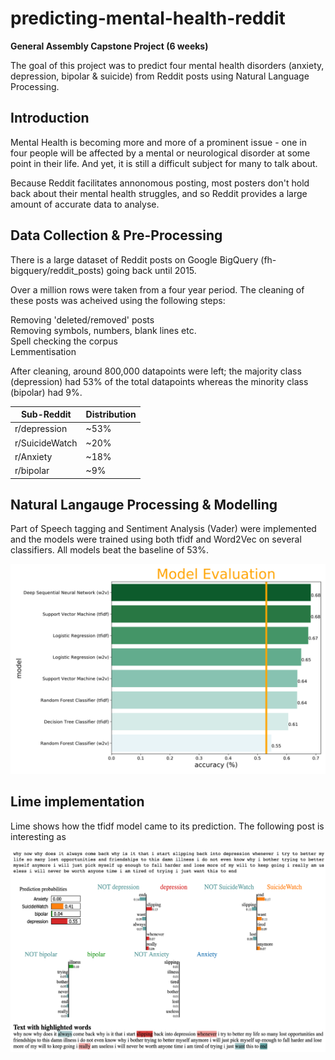 # predicting-mental-health-reddit
**General Assembly Capstone Project (6 weeks)**

The goal of this project was to predict four mental health disorders (anxiety, depression, bipolar & suicide) from Reddit posts using Natural Language Processing.

## Introduction
Mental Health is becoming more and more of a prominent issue - one in four people will be affected by a mental or neurological disorder at some point in their life. And yet, it is still a difficult subject for many to talk about. 

Because Reddit facilitates annonomous posting, most posters don't hold back about their mental health struggles, and so Reddit provides a large amount of accurate data to analyse. 

## Data Collection & Pre-Processing
There is a large dataset of Reddit posts on Google BigQuery (fh-bigquery/reddit_posts) going back until 2015. 

Over a million rows were taken from a four year period. The cleaning of these posts was acheived using the following steps:

Removing 'deleted/removed' posts  
Removing symbols, numbers, blank lines etc.  
Spell checking the corpus  
Lemmentisation  

After cleaning, around 800,000 datapoints were left; the majority class (depression) had 53% of the total datapoints whereas the minority class (bipolar) had 9%. 

Sub-Reddit | Distribution
------------ | -------------
r/depression | ~53%
r/SuicideWatch | ~20%
r/Anxiety | ~18%
r/bipolar | ~9%

## Natural Langauge Processing & Modelling
Part of Speech tagging and Sentiment Analysis (Vader) were implemented and the models were trained using both tfidf and Word2Vec on several classifiers. All models beat the baseline of 53%.

<img src = "/Visuals/png/results_bar.png" width="750">

## Lime implementation
Lime shows how the tfidf model came to its prediction. The following post is interesting as 

<img src = "/Visuals/png/lime.png" width="750">

